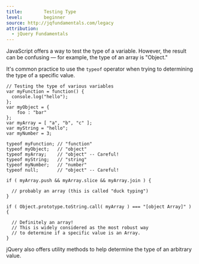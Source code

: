 ```yaml
---
title:        Testing Type
level:        beginner
source: http://jqfundamentals.com/legacy
attribution: 
  - jQuery Fundamentals
---
```


JavaScript offers a way to test the type of a variable. However, the result can be confusing &#8212; for example, the type of an array is "Object."

It's common practice to use the `typeof` operator when trying to determining the type of a specific value.

```
// Testing the type of various variables
var myFunction = function() {
  console.log("hello");
};
var myObject = {
	foo : "bar"
};
var myArray = [ "a", "b", "c" ];
var myString = "hello";
var myNumber = 3;

typeof myFunction; // "function"
typeof myObject;   // "object"
typeof myArray;    // "object" -- Careful!
typeof myString;   // "string"
typeof myNumber;   // "number"
typeof null;       // "object" -- Careful!

if ( myArray.push && myArray.slice && myArray.join ) {

  // probably an array (this is called "duck typing")
}

if ( Object.prototype.toString.call( myArray ) === "[object Array]" ) {

  // Definitely an array!
  // This is widely considered as the most robust way
  // to determine if a specific value is an Array.
}
```

jQuery also offers utility methods to help determine the type of an arbitrary value.
